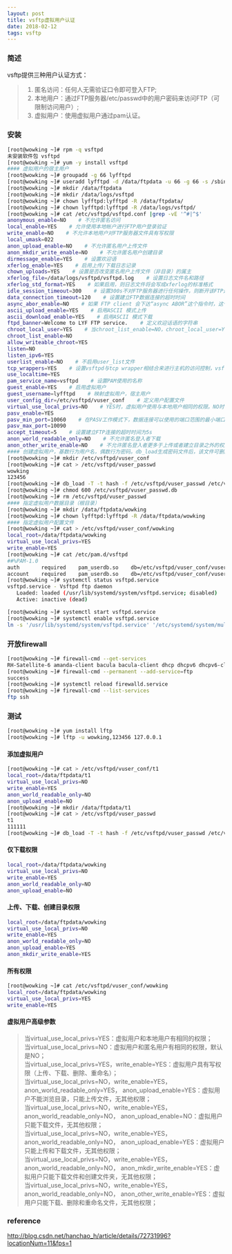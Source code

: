 ```yaml
---
layout: post
title: vsftp虚拟用户认证
date: 2018-02-12
tags: vsftp
---
```


### 简述  
vsftp提供三种用户认证方式：  
> 1. 匿名访问：任何人无需验证口令即可登入FTP;  
> 2. 本地用户：通过FTP服务器/etc/passwd中的用户密码来访问FTP（可限制访问用户）;  
> 3. 虚拟用户：使用虚拟用户通过pam认证。  
> 

### 安装  
```bash
[root@wowking ~]# rpm -q vsftpd
未安装软件包 vsftpd
[root@wowking ~]# yum -y install vsftpd
#### 虚拟用户的宿主用户
[root@wowking ~]# groupadd -g 66 lyfftpd
[root@wowking ~]# useradd lyfftpd -d /data/ftpdata -u 66 -g 66 -s /sbin/nologin
[root@wowking ~]# mkdir /data/ftpdata
[root@wowking ~]# mkdir /data/logs/vsftpd
[root@wowking ~]# chown lyfftpd:lyfftpd -R /data/ftpdata/
[root@wowking ~]# chown lyfftpd:lyfftpd -R /data/logs/vsftpd/
[root@wowking ~]# cat /etc/vsftpd/vsftpd.conf |grep -vE '^#|^$'
anonymous_enable=NO    # 不允许匿名访问
local_enable=YES    # 允许使用本地帐户进行FTP用户登录验证
write_enable=NO    # 不允许本地用户对FTP服务器文件具有写权限
local_umask=022
anon_upload_enable=NO    # 不允许匿名用户上传文件
anon_mkdir_write_enable=NO    # 不允许匿名用户创建目录
dirmessage_enable=YES    # 设置欢迎语
xferlog_enable=YES    # 启用上传/下载日志记录
chown_uploads=YES    # 设置是否改变匿名用户上传文件（非目录）的属主
xferlog_file=/data/logs/vsftpd/vsftpd.log    # 设置日志文件名和路径
xferlog_std_format=YES    # 如果启用，则日志文件将会写成xferlog的标准格式
idle_session_timeout=300    # 设置300s不对FTP服务器进行任何操作，则断开该FTP连接
data_connection_timeout=120    # 设置建立FTP数据连接的超时时间
async_abor_enable=NO    # 如果 FTP client 会下达“async ABOR”这个指令时，这个设定才需要启用，而一般此设定并不安全，所以通常将其取消
ascii_upload_enable=YES    # 启用ASCII 模式上传
ascii_download_enable=YES    # 启用ASCII 模式下载
ftpd_banner=Welcome to LYF FTP service.    # 定义欢迎话语的字符串
chroot_local_user=YES    # 当chroot_list_enable=NO，chroot_local_user=YES，allow_writeable_chroot=YES时，所有的用户均不能切换到其他目录
chroot_list_enable=NO
allow_writeable_chroot=YES
listen=NO
listen_ipv6=YES
userlist_enable=NO    # 不启用user_list文件
tcp_wrappers=YES    # 设置vsftpd与tcp wrapper相结合来进行主机的访问控制，vsftpd服务器会检查/etc/hosts.allow 和/etc/hosts.deny 中的设置来决定请求连接的主机，是否允许访问该FTP服务器
use_localtime=YES
pam_service_name=vsftpd    # 设置PAM使用的名称
guest_enable=YES    # 启用虚拟用户
guest_username=lyfftpd    # 映射虚拟用户，宿主用户
user_config_dir=/etc/vsftpd/vuser_conf    # 定义用户配置文件
virtual_use_local_privs=NO    # YES时，虚拟用户使用与本地用户相同的权限。NO时，虚拟用户使用与匿名用户相同的权限
pasv_enable=YES
pasv_min_port=10060    # 在PASV工作模式下，数据连接可以使用的端口范围的最小端口，0 表示任意端口
pasv_max_port=10090
accept_timeout=5    # 设置建立FTP连接的超时时间为5s
anon_world_readable_only=NO    # 不允许匿名登入者下载
anon_other_write_enable=NO    # 不允许匿名登入者更多于上传或者建立目录之外的权限
#### 创建虚拟用户，基数行为用户名，偶数行为密码。db_load生成密码文件后，该文件可删除
[root@wowking ~]# mkdir /etc/vsftpd/vuser_conf
[root@wowking ~]# cat > /etc/vsftpd/vuser_passwd
wowking
123456
[root@wowking ~]# db_load -T -t hash -f /etc/vsftpd/vuser_passwd /etc/vsftpd/vuser_conf/vuser_passwd.db
[root@wowking ~]# chmod 600 /etc/vsftpd/vuser_passwd.db
[root@wowking ~]# rm /etc/vsftpd/vuser_passwd
#### 指定虚拟用户数据目录（根目录）
[root@wowking ~]# mkdir /data/ftpdata/wowking
[root@wowking ~]# chown lyfftpd:lyfftpd -R /data/ftpdata/wowking
#### 指定虚拟用户配置文件
[root@wowking ~]# cat > /etc/vsftpd/vuser_conf/wowking
local_root=/data/ftpdata/wowking
virtual_use_local_privs=YES
write_enable=YES
[root@wowking ~]# cat /etc/pam.d/vsftpd
##%PAM-1.0
auth       required    pam_userdb.so    db=/etc/vsftpd/vuser_conf/vuser_passwd
account    required    pam_userdb.so    db=/etc/vsftpd/vuser_conf/vuser_passwd
[root@wowking ~]# systemctl status vsftpd.service
vsftpd.service - Vsftpd ftp daemon
   Loaded: loaded (/usr/lib/systemd/system/vsftpd.service; disabled)
   Active: inactive (dead)

[root@wowking ~]# systemctl start vsftpd.service
[root@wowking ~]# systemctl enable vsftpd.service
ln -s '/usr/lib/systemd/system/vsftpd.service' '/etc/systemd/system/multi-user.target.wants/vsftpd.service'
```

### 开放firewall  
```bash
[root@wowking ~]# firewall-cmd --get-services
RH-Satellite-6 amanda-client bacula bacula-client dhcp dhcpv6 dhcpv6-client dns ftp high-availability http https imaps ipp ipp-client ipsec jenkins_8080 kerberos kpasswd ldap ldaps libvirt libvirt-tls mdns mountd ms-wbt mysql nfs ntp openvpn pmcd pmproxy pmwebapi pmwebapis pop3s postgresql proxy-dhcp radius rpc-bind samba samba-client smtp ssh telnet tftp tftp-client transmission-client vnc-server wbem-https
[root@wowking ~]# firewall-cmd --permanent --add-service=ftp
success
[root@wowking ~]# systemctl reload firewalld.service
[root@wowking ~]# firewall-cmd --list-services
ftp ssh
```

### 测试  
```bash
[root@wowking ~]# yum install lftp
[root@wowking ~]# lftp -u wowking,123456 127.0.0.1
```


#### 添加虚拟用户
```bash
[root@wowking ~]# cat > /etc/vsftpd/vuser_conf/t1
local_root=/data/ftpdata/t1
virtual_use_local_privs=NO
write_enable=YES
anon_world_readable_only=NO
anon_upload_enable=NO
[root@wowking ~]# mkdir /data/ftpdata/t1
[root@wowking ~]# cat > /etc/vsftpd/vuser_passwd
t1
111111
[root@wowking ~]# db_load -T -t hash -f /etc/vsftpd/vuser_passwd /etc/vsftpd/vuser_conf/vuser_passwd.db
```

#### 仅下载权限   
```bash
local_root=/data/ftpdata/wowking
virtual_use_local_privs=NO
write_enable=YES
anon_world_readable_only=NO
anon_upload_enable=NO
```

#### 上传、下载、创建目录权限  
```bash
local_root=/data/ftpdata/wowking
virtual_use_local_privs=NO
write_enable=YES
anon_world_readable_only=NO
anon_upload_enable=YES
anon_mkdir_write_enable=YES
```

#### 所有权限  
```bash
[root@wowking ~]# cat /etc/vsftpd/vuser_conf/wowking
local_root=/data/ftpdata/wowking
virtual_use_local_privs=YES
write_enable=YES
```

#### 虚拟用户高级参数  
> 当virtual_use_local_privs=YES：虚拟用户和本地用户有相同的权限；  
> 当virtual_use_local_privs=NO：虚拟用户和匿名用户有相同的权限，默认是NO；  
> 当virtual_use_local_privs=YES，write_enable=YES：虚拟用户具有写权限（上传、下载、删除、重命名）；  
> 当virtual_use_local_privs=NO，write_enable=YES，anon_world_readable_only=YES，
anon_upload_enable=YES：虚拟用户不能浏览目录，只能上传文件，无其他权限；  
> 当virtual_use_local_privs=NO，write_enable=YES，anon_world_readable_only=NO，
anon_upload_enable=NO：虚拟用户只能下载文件，无其他权限；  
> 当virtual_use_local_privs=NO，write_enable=YES，anon_world_readable_only=NO，
anon_upload_enable=YES：虚拟用户只能上传和下载文件，无其他权限；  
> 当virtual_use_local_privs=NO，write_enable=YES，anon_world_readable_only=NO，
anon_mkdir_write_enable=YES：虚拟用户只能下载文件和创建文件夹，无其他权限；  
> 当virtual_use_local_privs=NO，write_enable=YES，anon_world_readable_only=NO，
anon_other_write_enable=YES：虚拟用户只能下载、删除和重命名文件，无其他权限；  

### reference  
http://blog.csdn.net/hanchao_h/article/details/72731996?locationNum=11&fps=1